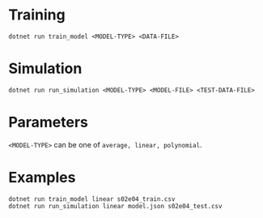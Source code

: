 # Training

`dotnet run train_model <MODEL-TYPE> <DATA-FILE>`

# Simulation

`dotnet run run_simulation <MODEL-TYPE> <MODEL-FILE> <TEST-DATA-FILE>`

# Parameters

`<MODEL-TYPE>` can be one of `average, linear, polynomial`.

# Examples

```
dotnet run train_model linear s02e04_train.csv
dotnet run run_simulation linear model.json s02e04_test.csv
```
